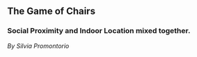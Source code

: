 ## **The Game of Chairs** ##

### Social Proximity and Indoor Location mixed together. ###

*By Silvia Promontorio*